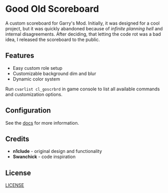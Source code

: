 # Good Old Scoreboard

A custom scoreboard for Garry's Mod.
Initially, it was designed for a cool project,
but it was quickly abandoned because of *infinite planning hell* and
internal disagreements.
After deciding, that letting the code rot was a bad idea,
I released the scoreboard to the public.

## Features

- Easy custom role setup
- Customizable background dim and blur
- Dynamic color system

Run `cvarlist cl_goscrbrd` in game console to list all available commands and customization options.

## Configuration

See the [docs](./docs/) for more information.

## Credits

- **n1clude** - original design and functionality
- **Swanchick** - code inspiration

## License

[LICENSE](./LICENSE)
